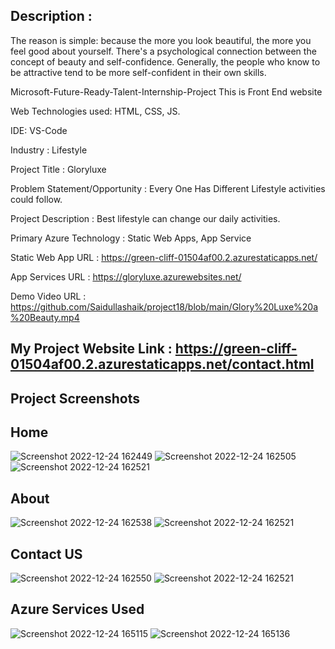 ## Description : 
The reason is simple: because the more you look beautiful, the more you feel good about yourself. There's a psychological connection between the concept of beauty and self-confidence. Generally, the people who know to be attractive tend to be more self-confident in their own skills.

Microsoft-Future-Ready-Talent-Internship-Project This is Front End website

Web Technologies used: HTML, CSS, JS.

IDE: VS-Code

Industry : Lifestyle

Project Title : Gloryluxe

Problem Statement/Opportunity : Every One Has Different Lifestyle activities could follow.

Project Description : Best lifestyle can change our daily activities.

Primary Azure Technology : Static Web Apps, App Service

Static Web App URL : https://green-cliff-01504af00.2.azurestaticapps.net/

App Services URL : https://gloryluxe.azurewebsites.net/

Demo Video URL : https://github.com/Saidullashaik/project18/blob/main/Glory%20Luxe%20a%20Beauty.mp4

## My Project Website Link : https://green-cliff-01504af00.2.azurestaticapps.net/contact.html

## Project Screenshots

## Home
![Screenshot 2022-12-24 162449](https://user-images.githubusercontent.com/112747330/209432796-b4fb9e9a-5995-4e35-bc2d-1a8bb7897b9a.jpg)
![Screenshot 2022-12-24 162505](https://user-images.githubusercontent.com/112747330/209432800-9e01cf19-d1d0-46f9-9069-323abd387017.jpg)
![Screenshot 2022-12-24 162521](https://user-images.githubusercontent.com/112747330/209432801-43e678be-e173-44d7-8807-2a9c15eca09b.jpg)

## About
![Screenshot 2022-12-24 162538](https://user-images.githubusercontent.com/112747330/209432808-9a6f917d-1fb0-4712-bd15-4d5406e1a9b9.jpg)
![Screenshot 2022-12-24 162521](https://user-images.githubusercontent.com/112747330/209432813-4604caef-3ed0-4bd5-b2aa-8c5b1ca6ce54.jpg)

## Contact US
![Screenshot 2022-12-24 162550](https://user-images.githubusercontent.com/112747330/209432818-b9d6f0ff-9e26-43b9-9f9d-c03a56b0fc39.jpg)
![Screenshot 2022-12-24 162521](https://user-images.githubusercontent.com/112747330/209432822-dc8342ac-8695-4532-9b3b-e9efbb2a3233.jpg)

## Azure Services Used
![Screenshot 2022-12-24 165115](https://user-images.githubusercontent.com/112747330/209433580-24a0e7b6-9ea0-4c36-8b39-b34dec19ceb7.jpg)
![Screenshot 2022-12-24 165136](https://user-images.githubusercontent.com/112747330/209433582-d3a41916-8068-4931-bb2d-be929b85f3bf.jpg)

